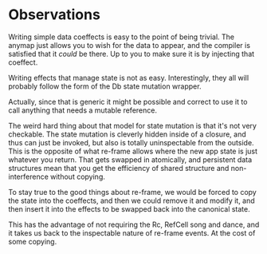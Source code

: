 # Observations

Writing simple data coeffects is easy to the point of being trivial.
The anymap just allows you to wish for the data to appear, and the
compiler is satisfied that it _could_ be there. Up to you to make sure
it is by injecting that coeffect.

Writing effects that manage state is not as easy.  Interestingly, they
all will probably follow the form of the Db state mutation wrapper.

Actually, since that is generic it might be possible and correct to
use it to call anything that needs a mutable reference.

The weird hard thing about that model for state mutation is that it's
not very checkable. The state mutation is cleverly hidden inside of a
closure, and thus can just be invoked, but also is totally
uninspectable from the outside.  This is the opposite of what re-frame
allows where the new app state is just whatever you return. That gets
swapped in atomically, and persistent data structures mean that you
get the efficiency of shared structure and non-interference without
copying.

To stay true to the good things about re-frame, we would be forced to
copy the state into the coeffects, and then we could remove it and
modify it, and then insert it into the effects to be swapped back into
the canonical state.

This has the advantage of not requiring the Rc, RefCell song and
dance, and it takes us back to the inspectable nature of re-frame
events.  At the cost of some copying.
